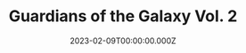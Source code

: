 ---
title: "Guardians of the Galaxy Vol. 2"
year: 2017
date: 2023-02-09T00:00:00.000Z
permalink: /almanac/movies/2023-02-09-guardians-of-the-galaxy-vol-2/index.html
link: https://boxd.it/3PS38D
rating: 3
tmdbid: 283995
---